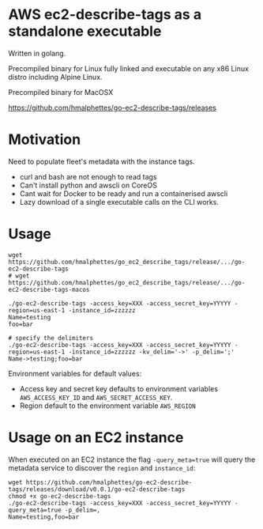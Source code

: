 AWS ec2-describe-tags as a standalone executable
================================================
Written in golang.

Precompiled binary for Linux fully linked and executable on any x86 Linux distro including Alpine Linux.

Precompiled binary for MacOSX

https://github.com/hmalphettes/go-ec2-describe-tags/releases

Motivation
==========
Need to populate fleet's metadata with the instance tags.

- curl and bash are not enough to read tags
- Can't install python and awscli on CoreOS
- Cant wait for Docker to be ready and run a containerised awscli
- Lazy download of a single executable calls on the CLI works.

Usage
=====
```
wget https://github.com/hmalphettes/go_ec2_describe_tags/release/.../go-ec2-describe-tags
# wget https://github.com/hmalphettes/go_ec2_describe_tags/release/.../go-ec2-describe-tags-macos

./go-ec2-describe-tags -access_key=XXX -access_secret_key=YYYYY -region=us-east-1 -instance_id=zzzzzz
Name=testing
foo=bar

# specify the delimiters
./go-ec2-describe-tags -access_key=XXX -access_secret_key=YYYYY -region=us-east-1 -instance_id=zzzzzz -kv_delim='->' -p_delim=';'
Name->testing;foo=bar
```


Environment variables for default values:
- Access key and secret key defaults to environment variables `AWS_ACCESS_KEY_ID` and `AWS_SECRET_ACCESS_KEY`.
- Region default to the environment variable `AWS_REGION`

Usage on an EC2 instance
========================
When executed on an EC2 instance the flag `-query_meta=true` will query the metadata service to discover the `region` and `instance_id`:
```
wget https://github.com/hmalphettes/go-ec2-describe-tags/releases/download/v0.0.1/go-ec2-describe-tags
chmod +x go-ec2-describe-tags
./go-ec2-describe-tags -access_key=XXX -access_secret_key=YYYYY -query_meta=true -p_delim=,
Name=testing,foo=bar
```
